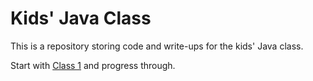 # Kids' Java Class

This is a repository storing code and write-ups for the kids' Java class.

Start with [Class 1](class_01) and progress through.
